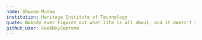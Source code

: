 ```yaml
---
name: Shuvam Manna
institution: Heritage Institute of Technology
quote: Nobody ever figures out what life is all about, and it doesn't matter.
github_user: GeekBoySupreme
---
```

